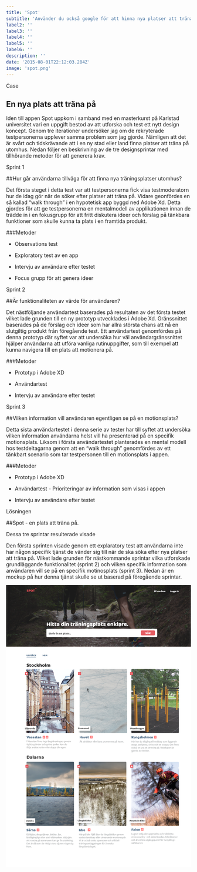 ```yaml
---
title: 'Spot'
subtitle: 'Använder du också google för att hinna nya platser att träna på?'
label2: ''
label3: ''
label4: ''
label5: ''
label6: ''
description: ''
date: '2015-08-01T22:12:03.284Z'
image: 'spot.png'
---
```


<div class="label-container">
<p class="label-1">Case</p>

## En nya plats att träna på

Iden till appen Spot uppkom i samband med en masterkurst på Karlstad universitet vari en uppgift bestod av att utforska och test ett nytt design koncept. Genom tre iterationer undersöker jag om de rekryterade testpersonerna upplever samma problem som jag gjorde. Nämligen att det är svårt och tidskrävande att i en ny stad eller land finna platser att träna på utomhus. Nedan följer en beskrivning av de tre designsprintar med tillhörande metoder för att generera krav.

  </div>

<div class="label-container">
<p class="label-2">Sprint 1</p>

##Hur går användarna tillväga för att finna nya träningsplatser utomhus?

Det första steget i detta test var att testpersonerna fick visa testmoderatorn hur de idag gör när de söker efter platser att träna på. Vidare geonfördes en så kallad “walk through” i en hypotetisk app byggd ned Adobe Xd. Detta gjordes för att ge testpersonerna en mentalmodell av applikationen innan de trädde in i en fokusgrupp för att fritt diskutera ideer och förslag på tänkbara funktioner som skulle kunna ta plats i en framtida produkt.

###Metoder

- Observations test
- Exploratory test av en app
- Intervju av användare efter testet

- Focus grupp för att genera ideer

</div>

<div class="label-container">
<p class="label-3">Sprint 2</p>

##Är funktionaliteten av värde för användaren?

Det nästföljande användartest baserades på resultaten av det första testet vilket lade grunden till en ny prototyp utvecklades i Adobe Xd. Gränssnittet baserades på de förslag och ideer som har allra största chans att nå en slutgiltig produkt från föregående test. Ett användartest genomfördes på denna prototyp där syftet var att undersöka hur väl användargränssnittet hjälper användarna att utföra vanliga rutinuppgifter, som till exempel att kunna navigera till en plats att motionera på.

###Metoder

- Prototyp i Adobe XD
- Användartest
- Intervju av användare efter testet

  </div>

<div class="label-container">
<p class="label-4">Sprint 3</p>

##Vilken information vill användaren egentligen se på en motionsplats?

Detta sista användartestet i denna serie av tester har till syftet att undersöka vilken information användarna helst vill ha presenterad på en specifik motionsplats. Liksom i första användartestet planterades en mental modell hos testdeltagarna genom att en “walk through” genomfördes av ett tänkbart scenario som tar testpersonen till en motionsplats i appen.

###Metoder

- Prototyp i Adobe XD
- Användartest - Prioriteringar av information som visas i appen

- Intervju av användare efter testet

</div>

<div class="label-container">
<p class="label-5">Lösningen</p>

##Spot - en plats att träna på.

Dessa tre sprintar resulterade visade

Den första sprinten visade genom ett explaratory test att användarna inte har någon specifik tjänst de vänder sig till när de ska söka efter nya platser att träna på. Vilket lade grunden för nästkommande sprintar vilka utforskade grundläggande funktionalitet (sprint 2) och vilken specifik information som användaren vill se på en specifik motinosplats (sprint 3). Nedan är en mockup på hur denna tjänst skulle se ut baserad på föregående sprintar.

<img src="spot-hel.png" alt="Spot: en plats att träna på">

</div>
